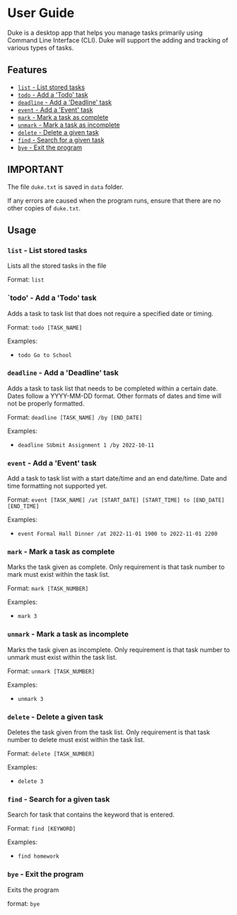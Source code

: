 # User Guide
Duke is a desktop app that helps you manage tasks primarily using Command Line Interface (CLI). Duke will support the adding and tracking of various types of tasks.
## Features 
- [`list` - List stored tasks](#list---list-stored-tasks)
- [`todo` - Add a 'Todo' task](#todo---add-a-todo-task)
- [`deadline` - Add a 'Deadline' task](#deadline---add-a-deadline-task)
- [`event` - Add a 'Event' task](#event---add-a-event-task)
- [`mark` - Mark a task as complete](#mark---mark-a-task-as-complete)
- [`unmark` - Mark a task as incomplete](#unmark---mark-a-task-as-incomplete)
- [`delete` - Delete a given task](#delete---delete-a-given-task)
- [`find` - Search for a given task](#find---search-for-a-given-task)
- [`bye` - Exit the program](#bye---exit-the-program)

## IMPORTANT
The file `duke.txt` is saved in `data` folder. 

If any errors are caused when the program runs, ensure that there are no other copies of `duke.txt`.

## Usage

### `list` - List stored tasks

Lists all the stored tasks in the file

Format: `list`

### `todo' - Add a 'Todo' task

Adds a task to task list that does not require a specified date or timing.

Format: `todo [TASK_NAME]`

Examples:
- `todo Go to School`

### `deadline` - Add a 'Deadline' task

Adds a task to task list that needs to be completed within a certain date.
Dates follow a YYYY-MM-DD format. Other formats of dates and time will not be properly formatted.

Format: `deadline [TASK_NAME] /by [END_DATE]`

Examples:
- `deadline SUbmit Assignment 1 /by 2022-10-11`

### `event` - Add a 'Event' task
Add a task to task list with a start date/time and an end date/time. Date and time formatting not supported yet. 

Format: `event [TASK_NAME] /at [START_DATE] [START_TIME] to [END_DATE] [END_TIME]`

Examples:
- `event Formal Hall Dinner /at 2022-11-01 1900 to 2022-11-01 2200`

### `mark` - Mark a task as complete
Marks the task given as complete. Only requirement is that task number to mark must exist within the task list.

Format: `mark [TASK_NUMBER]`

Examples:
- `mark 3`

### `unmark` - Mark a task as incomplete
Marks the task given as incomplete. Only requirement is that task number to unmark must exist within the task list.

Format: `unmark [TASK_NUMBER]`

Examples:
- `unmark 3`

### `delete` - Delete a given task
Deletes the task given from the task list. Only requirement is that task number to delete must exist within the task list.

Format: `delete [TASK_NUMBER]`

Examples:
- `delete 3`

### `find` - Search for a given task
Search for task that contains the keyword that is entered.

Format: `find [KEYWORD]`

Examples:
- `find homework`

### `bye` - Exit the program
Exits the program

format: `bye`